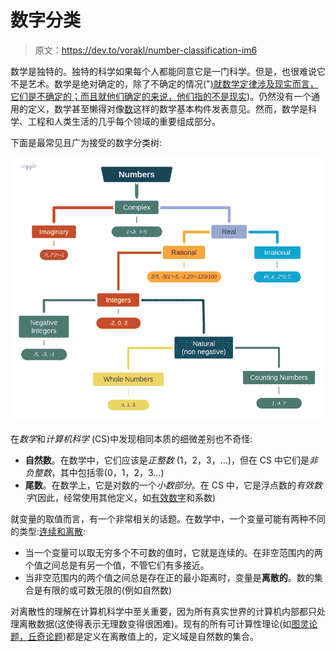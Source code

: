 # 数字分类

> 原文：<https://dev.to/vorakl/number-classification-im6>

数学是独特的。独特的科学如果每个人都能同意它是一门科学。但是，也很难说它不是艺术。数学是绝对确定的，除了不确定的情况("[)就数学定律涉及现实而言，它们是不确定的；而且就他们确定的来说，他们指的不是现实](https://en.wikipedia.org/wiki/Mathematics#cite_note-certain-39))。仍然没有一个通用的定义，数学甚至懒得对像[数](https://www.mathsisfun.com/numbers/evolution-of-numbers.html)这样的数学基本构件发表意见。然而，数学是科学、工程和人类生活的几乎每个领域的重要组成部分。

下面是最常见且广为接受的数字分类树:

[![Number classification](img/dc089741126bf8db614e5bad71adbb1c.png)](https://vorakl.com/files/numbers/numbers.png)

在*数学*和*计算机科学* (CS)中发现相同本质的细微差别也不奇怪:

*   **自然数**。在数学中，它们应该是*正整数* (1，2，3，...)，但在 CS 中它们是*非负整数*，其中包括零(0，1，2，3...)
*   **尾数**。在数学上，它是对数的一个*小数部分*。在 CS 中，它是浮点数的*有效数字*(因此，经常使用其他定义，如[有效数字](https://en.wikipedia.org/wiki/Significand)和系数)

就变量的取值而言，有一个非常相关的话题。在数学中，一个变量可能有两种不同的类型:[连续和离散](https://en.wikipedia.org/wiki/Continuous_or_discrete_variable):

*   当一个变量可以取无穷多个不可数的值时，它就是连续的。在非空范围内的两个值之间总是有另一个值，不管它们有多接近。
*   当非空范围内的两个值之间总是存在正的最小距离时，变量是**离散的**。数的集合是有限的或可数无限的(例如自然数)

对离散性的理解在计算机科学中至关重要，因为所有真实世界的计算机内部都只处理离散数据(这使得表示无理数变得很困难)。现有的所有可计算性理论(如[图灵论题，丘奇论题](https://en.wikipedia.org/wiki/Church%E2%80%93Turing_thesis))都是定义在离散值上的，定义域是自然数的集合。